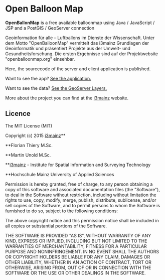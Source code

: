 # Open Balloon Map

**OpenBallonMap** is a free available balloonmap using Java / JavaScript / JSP and a PostGIS / GeoServer connection

Geoinformation für alle – Luftballons im Dienste der Wissenschaft. Unter dem Motto "OpenBalloonMap" vermittelt das i3mainz Grundlagen der Geoinformatik und präsentiert Projekte aus der Umwelt- und Gesundheitsforschung. Die ersten Ergebnisse sind auf der Projektwebsite "openballoonmap.org" einsehbar.

Here, the sourcecode of the server and client application is published.

Want to see the app? [See the application.](http://openballoonmap.org)

Want to see the data? [See the GeoServer Layers.](http://openballoonmap.org/geoserver/web/?wicket%3AbookmarkablePage=%3Aorg.geoserver.web.demo.MapPreviewPage)

More about the project you can find at the [i3mainz](http://i3mainz.hs-mainz.de/en/projekte/openballoonmap) website.

## Licence

The MIT License (MIT)

Copyright (c) 2015 [i3mainz](http://i3mainz.hs-mainz.de/en/institute)**

**Florian Thiery M.Sc.

**Martin Unold M.Sc.

**[i3mainz](http://i3mainz.hs-mainz.de/en/institute) - Institute for Spatial Information and Surveying Technology

**Hochschule Mainz University of Applied Sciences

Permission is hereby granted, free of charge, to any person obtaining a copy
of this software and associated documentation files (the "Software"), to deal
in the Software without restriction, including without limitation the rights
to use, copy, modify, merge, publish, distribute, sublicense, and/or sell
copies of the Software, and to permit persons to whom the Software is
furnished to do so, subject to the following conditions:

The above copyright notice and this permission notice shall be included in all
copies or substantial portions of the Software.

THE SOFTWARE IS PROVIDED "AS IS", WITHOUT WARRANTY OF ANY KIND, EXPRESS OR
IMPLIED, INCLUDING BUT NOT LIMITED TO THE WARRANTIES OF MERCHANTABILITY,
FITNESS FOR A PARTICULAR PURPOSE AND NONINFRINGEMENT. IN NO EVENT SHALL THE
AUTHORS OR COPYRIGHT HOLDERS BE LIABLE FOR ANY CLAIM, DAMAGES OR OTHER
LIABILITY, WHETHER IN AN ACTION OF CONTRACT, TORT OR OTHERWISE, ARISING FROM,
OUT OF OR IN CONNECTION WITH THE SOFTWARE OR THE USE OR OTHER DEALINGS IN THE
SOFTWARE.
